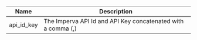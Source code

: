 |Name|Description|
|----|-----------|
|api_id_key|The Imperva API Id and API Key concatenated with a comma (,)|
